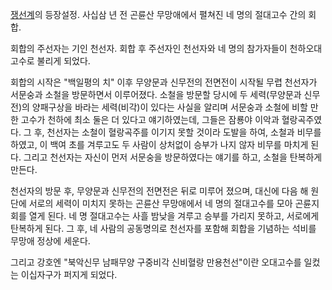[쟁선계](%EC%9F%81%EC%84%A0%EA%B3%84.md)의 등장설정. 사십삼 년 전 곤륜산 무망애에서 펼쳐진 네 명의
절대고수 간의 회합.

회합의 주선자는 기인 천선자. 회합 후 주선자인 천선자와 네 명의 참가자들이 천하오대고수로 불리게 되었다.

회합의 시작은 "백일평의 치" 이후 무양문과 신무전의 전면전이 시작될 무렵 천선자가 서문숭과 소철을 방문하면서 이루어졌다. 소철을 방문할
당시에 두 세력(무양문과 신무전)의 양패구상을 바라는 세력(비각)이 있다는 사실을 알리며 서문숭과 소철에 비할 만한 고수가 천하에 최소 둘은
더 있다고 얘기하였는데, 그들은 잠룡야 이악과 혈랑곡주였다. 그 후, 천선자는 소철이 혈랑곡주를 이기지 못할 것이라 도발을 하여, 소철과
비무를 하였고, 이 백여 초를 겨루고도 두 사람이 상처없이 승부가 나지 않자 비무를 마치게 된다. 그리고 천선자는 자신이 먼저 서문숭을
방문하였다는 얘기를 하고, 소철을 탄복하게 만든다.

천선자의 방문 후, 무양문과 신무전의 전면전은 뒤로 미루어 졌으며, 대신에 다음 해 원단에 서로의 세력이 미치지 못하는 곤륜산 무망애에서 네
명의 절대고수를 모아 곤륜지회를 열게 된다. 네 명 절대고수는 사흘 밤낮을 겨루고 승부를 가리지 못하고, 서로에게 탄복하게 된다. 그 후,
네 사람의 공동명의로 천선자를 포함해 회합을 기념하는 석비를 무망애 정상에 세운다.

그리고 강호엔 "북악신무 남패무양 구중비각 신비혈랑 만용천선"이란 오대고수를 일컸는 이십자구가 퍼지게 되었다.

